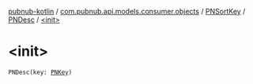 [pubnub-kotlin](../../../index.md) / [com.pubnub.api.models.consumer.objects](../../index.md) / [PNSortKey](../index.md) / [PNDesc](index.md) / [&lt;init&gt;](./-init-.md)

# &lt;init&gt;

`PNDesc(key: `[`PNKey`](../../-p-n-key/index.md)`)`